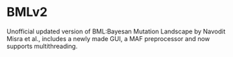 # BMLv2
Unofficial updated version of BML:Bayesan Mutation Landscape by Navodit Misra et al., includes a newly made GUI, a MAF preprocessor and now supports multithreading.
